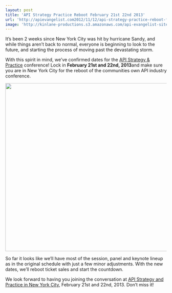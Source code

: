 ```yaml
---
layout: post
title: 'API Strategy Practice Reboot February 21st 22nd 2013'
url: 'http://apievangelist.com2012/11/12/api-strategy-practice-reboot-february-21st-22nd-2013/'
image: 'http://kinlane-productions.s3.amazonaws.com/api-evangelist-site/blog/api-strategy-practice-event-2.png'
---
```



<p>
     It’s been 2 weeks since New York City was hit by hurricane Sandy, and while things aren’t back to normal, everyone is beginning to look to the future, and starting the process of moving past the devastating storm.
</p>
<p>
     With this spirit in mind, we’ve confirmed dates for the <a href="http://www.apistrategyconference.com/">API Strategy &amp; Practice</a> conference! Lock in <strong>February 21st and 22nd, 2013</strong>and make sure you are in New York City for the reboot of the communities own API industry conference.
</p>
<p>
     <img src="https://s3.amazonaws.com/kinlane-productions/events/api-strategy-practice-conference/api-strategy-home-1.png"  width="525" />
</p>
<p>
     So far it looks like we’ll have most of the session, panel and keynote lineup as in the original schedule with just a few minor adjustments. With the new dates, we’ll reboot ticket sales and start the countdown.
</p>
<p>
     We look forward to having you joining the conversation at <a href="http://www.apistrategyconference.com/">API Strategy and Practice in New York City</a>, February 21st and 22nd, 2013. Don’t miss it!
</p>
